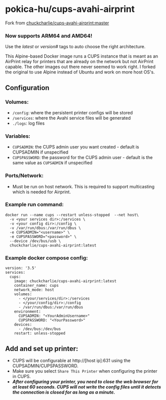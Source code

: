 # pokica-hu/cups-avahi-airprint

Fork from [chuckcharlie/cups-avahi-airprint:master](https://github.com/chuckcharlie/cups-avahi-airprint:master)

### Now supports ARM64 and AMD64!
Use the *latest* or *version#* tags to auto choose the right architecture.

This Alpine-based Docker image runs a CUPS instance that is meant as an AirPrint relay for printers that are already on the network but not AirPrint capable. The other images out there never seemed to work right. I forked the original to use Alpine instead of Ubuntu and work on more host OS's.

## Configuration

### Volumes:
* `/config`: where the persistent printer configs will be stored
* `/services`: where the Avahi service files will be generated
* `./logs`: log files

### Variables:
* `CUPSADMIN`: the CUPS admin user you want created - default is CUPSADMIN if unspecified
* `CUPSPASSWORD`: the password for the CUPS admin user - default is the same value as `CUPSADMIN` if unspecified

### Ports/Network:
* Must be run on host network. This is required to support multicasting which is needed for Airprint.

### Example run command:
```
docker run --name cups --restart unless-stopped  --net host\
  -v <your services dir>:/services \
  -v <your config dir>:/config \
  -v /var/run/dbus:/var/run/dbus \
  -e CUPSADMIN="<username>" \
  -e CUPSPASSWORD="<password>" \
  --device /dev/bus/usb \
  chuckcharlie/cups-avahi-airprint:latest
```

### Example docker compose config:
```
version: '3.5'
services:
  cups:
    image: chuckcharlie/cups-avahi-airprint:latest
    container_name: cups
    network_mode: host
    volumes:
      - </your/services/dir>:/services
      - </your/config/dir>:/config
      - /var/run/dbus:/var/run/dbus
    environment:
      CUPSADMIN: "<YourAdminUsername>"
      CUPSPASSWORD: "<YourPassword>"
    devices:
      - /dev/bus:/dev/bus
    restart: unless-stopped
```

## Add and set up printer:
* CUPS will be configurable at http://[host ip]:631 using the CUPSADMIN/CUPSPASSWORD.
* Make sure you select `Share This Printer` when configuring the printer in CUPS.
* ***After configuring your printer, you need to close the web browser for at least 60 seconds. CUPS will not write the config files until it detects the connection is closed for as long as a minute.***

